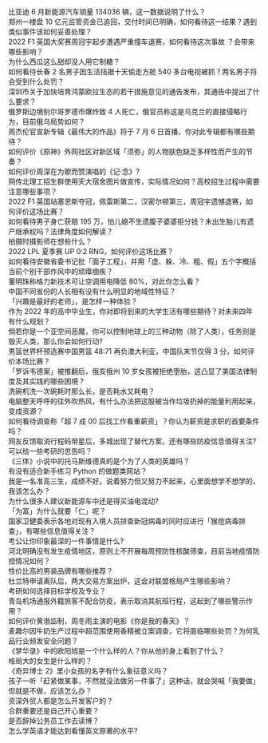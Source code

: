 比亚迪 6 月新能源汽车销量 134036 辆，这一数据说明了什么？  
郑州一楼盘 10 亿元监管资金已追回，交付时间已明确，如何看待这一结果？遇到类似事件该如何妥善处理？  
2022 F1 英国大奖赛周冠宇起步遭遇严重撞车退赛，如何看待这次事故 ？会带来哪些影响？  
为什么西瓜这么甜却没人用它制糖？  
如何看待长春 2 名男子因生活拮据十天偷走方舱 540 多台电视被抓？两名男子将会受到什么处罚？  
深圳市关于加快培育鸿蒙欧拉生态的若干措施意见的通告发布，其通告中提出了什么要求？  
俄罗斯边境别尔哥罗德市爆炸致 4 人死亡，俄官员称这是乌克兰的直接侵略行为，目前俄乌局势如何？  
周杰伦官宣新专辑《最伟大的作品》将于 7 月 6 日首播，你对此专辑都有哪些期待？  
如何评价《原神》外网社区对新区域「须弥」的人物肤色缺乏多样性而产生的节奏？  
如何评价周深在为歌而赞演唱的《记·念》?  
网传北理工招生群使用天大宿舍图片做宣传，实际情况如何？高校招生过程中需要注意哪些事项？  
2022 F1 英国站塞恩斯夺冠，佩雷斯第二，汉密尔顿第三，周冠宇遗憾退赛，如何评价这场比赛？  
如何看待男子身亡获赔 195 万，怕儿媳不生遗腹子婆婆拒分钱？未出生胎儿有遗产继承权吗？法律角度如何解读？  
拍摄时摄影师在想些什么？  
2022 LPL 夏季赛 UP 0:2 RNG，如何评价这场比赛？  
如何看待安徽省委书记批「面子工程」，并用「虚、躲、冷、粗、假」五个字概括当前个别干部作风中的顽瘴痼疾？  
董明珠称格力新技术可让空调用电降低 80%，对此你怎么看？  
中国不同省份的人长相有没有什么明显的地域性特征？  
「兴趣是最好的老师」，是怎样一种体验？  
作为 2022 年的高中毕业生，你对即将到来的大学生活有哪些期待？对未来四年有什么规划？  
倘若你是一个亚空间恶魔，你可以控制地球上的三种动物（除了人类），任务则是毁灭人类，那么你会如何行动?  
男篮世界杯预选赛中国男篮 48:71 再负澳大利亚，中国队末节仅得 3 分，如何评价本场比赛？  
「罗诉韦德案」被推翻后，俄亥俄州 10 岁女孩被拒绝堕胎，这凸显了美国法律制度及其实践的哪些困境？  
洗碗机洗一次碗耗时那么长，是否耗水又耗电？  
电脑整天呼呼的往外吹热风，有什么办法把这股被当作垃圾扔掉的能量利用起来，变成资源？  
如何看待调查称「超 7 成 00 后找工作看重薪资」？你认为薪资是求职的首要条件吗？  
网友反馈取消行程码带星后，多城出现了替代方案，还有哪些防疫信息值得关注?  
可以给一些考研的忠告吗？  
《三体》小说中的托马斯维德真的是个为了人类的英雄吗？  
有没有适合新手练习 Python 的做题类网站？  
我是一名准高三生，成绩不好。说着努力但又努力不起来，心里面想学不想学的，我该怎么办？  
为什么很多人建议新能源车中还是得买油电混动?  
「为富」为什么就要「仁」呢？  
国家卫健委表示各地对现有入境人员排查新冠病毒的同时应进行「猴痘病毒排查」，有哪些信息值得关注？  
考公让你印象最深的一件事情是什么?  
河北明确没有发生疫情地区，原则上不开展每周预防性核酸筛查，目前当地疫情防控情况如何？  
性价比高的男装品牌有哪些推荐？  
杜兰特申请离队后，两大交易方案出炉，这会对联盟格局产生哪些影响？  
考研如何选择目标学校及专业？  
青岛机场通报外籍旅客不配合防疫，表示取消其航班行程，这起到了哪些警示作用？  
如何评价黄渤监制，周冬雨主演的电影《你是我的春天》？  
麦趣尔因牛奶生产过程中超范围使用香精被立案调查，它将面临哪些处罚？为何乳品行业频发安全问题？  
《梦华录》中的欧阳旭是一个什么样的人？你从他的身上看到了什么？  
格局大的女生是什么样的？  
《奇异博士 2》里小女孩的名字有什么象征意义吗？  
孩子一听「赶紧做某事，不然就没法做另一件事了」这种话，就会哭喊「我要做」但就是不做，应该怎么办？  
资深外贸人都是怎么开发客户的？  
合群重要还是自己开心重要？  
是否辞掉公务员工作去读博？  
怎么学英语才能达到看懂英文原著的水平?  

